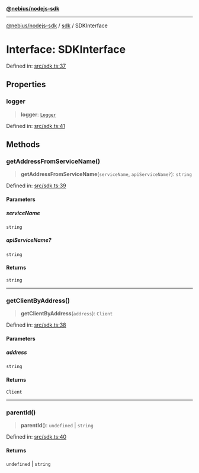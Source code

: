 [**@nebius/nodejs-sdk**](../../README.md)

***

[@nebius/nodejs-sdk](../../README.md) / [sdk](../README.md) / SDKInterface

# Interface: SDKInterface

Defined in: [src/sdk.ts:37](https://github.com/nebius/nodejs-sdk/blob/a37d220b2851e3bf0d396cb03828d544f584df45/src/sdk.ts#L37)

## Properties

### logger

> **logger**: [`Logger`](../../runtime/util/logging/classes/Logger.md)

Defined in: [src/sdk.ts:41](https://github.com/nebius/nodejs-sdk/blob/a37d220b2851e3bf0d396cb03828d544f584df45/src/sdk.ts#L41)

## Methods

### getAddressFromServiceName()

> **getAddressFromServiceName**(`serviceName`, `apiServiceName?`): `string`

Defined in: [src/sdk.ts:39](https://github.com/nebius/nodejs-sdk/blob/a37d220b2851e3bf0d396cb03828d544f584df45/src/sdk.ts#L39)

#### Parameters

##### serviceName

`string`

##### apiServiceName?

`string`

#### Returns

`string`

***

### getClientByAddress()

> **getClientByAddress**(`address`): `Client`

Defined in: [src/sdk.ts:38](https://github.com/nebius/nodejs-sdk/blob/a37d220b2851e3bf0d396cb03828d544f584df45/src/sdk.ts#L38)

#### Parameters

##### address

`string`

#### Returns

`Client`

***

### parentId()

> **parentId**(): `undefined` \| `string`

Defined in: [src/sdk.ts:40](https://github.com/nebius/nodejs-sdk/blob/a37d220b2851e3bf0d396cb03828d544f584df45/src/sdk.ts#L40)

#### Returns

`undefined` \| `string`
